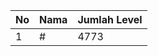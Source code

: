 | No | Nama            | Jumlah Level |
|----|-----------------|--------------|
| 1  | #    |    4773        |
